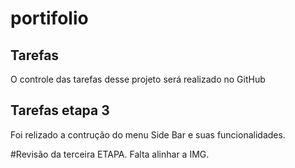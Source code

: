 # portifolio

## Tarefas
O controle das tarefas desse projeto será realizado no GitHub

## Tarefas etapa 3
Foi relizado a contrução do menu Side Bar e suas funcionalidades.

#Revisão da terceira ETAPA. Falta alinhar a IMG.